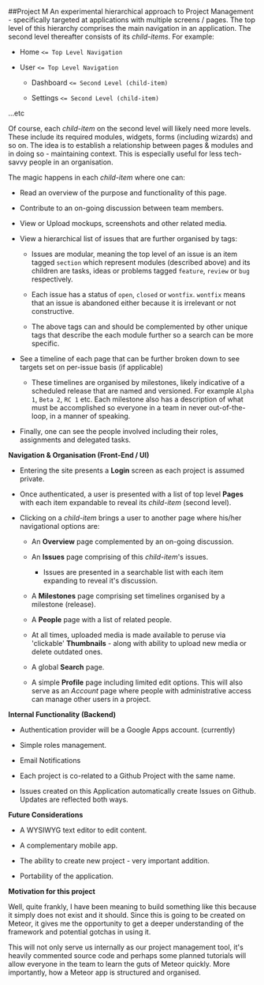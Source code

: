 ##Project M 
An experimental hierarchical approach to Project Management - specifically targeted at applications with multiple screens / pages. The top level of this hierarchy comprises the main navigation in an application. The second level thereafter consists of its *child-items*. For example:

* Home `<= Top Level Navigation`

* User  `<= Top Level Navigation`

    * Dashboard `<= Second Level (child-item)`

    * Settings `<= Second Level (child-item)`

...etc

Of course, each *child-item* on the second level will likely need more levels. These include its required modules, widgets, forms (including wizards) and so on. The idea is to establish a relationship between pages &  modules and in doing so - maintaining context. This is especially useful for less tech-savvy people in an organisation.

The magic happens in each *child-item* where one can:

* Read an overview of the purpose and functionality of this page.

* Contribute to an on-going discussion between team members.

* View or Upload mockups, screenshots and other related media.

* View a hierarchical list of issues that are further organised by tags:

    * Issues are modular, meaning the top level of an issue is an item tagged `section` which represent modules (described above) and its children are tasks, ideas or problems tagged `feature`, `review` or `bug` respectively.

    * Each issue has a status of `open`, `closed` or `wontfix`. `wontfix` means that an issue is abandoned either because it is irrelevant or not constructive.

    * The above tags can and should be complemented by other unique tags that describe the each module further so a search can be more specific.
    
* See a timeline of each page that can be further broken down to see targets set on per-issue basis (if applicable)

    * These timelines are organised by milestones, likely indicative of a scheduled release that are named and versioned. For example `Alpha 1`, `Beta 2`, `RC 1` etc. Each milestone also has a description of what must be accomplished so everyone in a team in never out-of-the-loop, in a manner of speaking.

* Finally, one can see the people involved including their roles, assignments and delegated tasks.



**Navigation & Organisation (Front-End / UI)**

* Entering the site presents a **Login** screen as each project is assumed private.

* Once authenticated, a user is presented with a list of top level **Pages** with each item expandable to reveal its *child-item* (second level).

* Clicking on a *child-item* brings a user to another page where his/her navigational options are:

    * An **Overview** page complemented by an on-going discussion. 

    * An **Issues** page comprising of this *child-item*'s issues.

        * Issues are presented in a searchable list with each item expanding to reveal it's discussion.

    * A **Milestones** page comprising set timelines organised by a milestone (release).

    * A **People** page with a list of related people.
     
    * At all times, uploaded media is made available to peruse via 'clickable' **Thumbnails** - along with ability to upload new media or delete outdated ones.

    * A global **Search** page.

    * A simple **Profile** page including limited edit options. This will also serve as an *Account* page where people with administrative access can manage other users in a project.


**Internal Functionality (Backend)**

* Authentication provider will be a Google Apps account. (currently)

* Simple roles management.

* Email Notifications

* Each project is co-related to a Github Project with the same name.

* Issues created on this Application automatically create Issues on Github. Updates are reflected both ways.

**Future Considerations**

* A WYSIWYG text editor to edit content.

* A complementary mobile app.

* The ability to create new project - very important addition.

* Portability of the application.


**Motivation for this project**

Well, quite frankly, I have been meaning to build something like this because it simply does not exist and it should. Since this is going to be created on Meteor, it gives me the opportunity to get a deeper understanding of the framework and potential gotchas in using it.

This will not only serve us internally as our project management tool, it's heavily commented source code and perhaps some planned tutorials will allow everyone in the team to learn the guts of Meteor quickly. More importantly, how a Meteor app is structured and organised.
